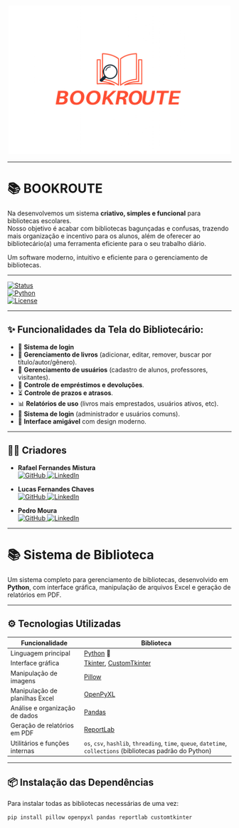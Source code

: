 <p align="center">
  <img src="https://github.com/Rafa25MF/BOOKROUT/blob/main/Logo%20da%20BOOKROUT.png" alt="Logo da AfonTech" width="500"/>
</p>


---

# 📚 BOOKROUTE

Na desenvolvemos um sistema **criativo, simples e funcional** para bibliotecas escolares.  
Nosso objetivo é acabar com bibliotecas bagunçadas e confusas, trazendo mais organização e incentivo para os alunos, além de oferecer ao bibliotecário(a) uma ferramenta eficiente para o seu trabalho diário.  

Um software moderno, intuitivo e eficiente para o gerenciamento de bibliotecas.  

---

[![Status](https://img.shields.io/badge/status-em%20desenvolvimento-yellow)]()  
[![Python](https://img.shields.io/badge/python-3.10-blue?logo=python)]()  
[![License](https://img.shields.io/badge/license-AFONTECH-green)]()  

---

## ✨ Funcionalidades da Tela do Bibliotecário:

- 🔐 **Sistema de login**
- 📖 **Gerenciamento de livros** (adicionar, editar, remover, buscar por título/autor/gênero).  
- 👥 **Gerenciamento de usuários** (cadastro de alunos, professores, visitantes).  
- 🔄 **Controle de empréstimos e devoluções**.  
- ⏳ **Controle de prazos e atrasos**.  
- 📊 **Relatórios de uso** (livros mais emprestados, usuários ativos, etc).  
- 🔐 **Sistema de login** (administrador e usuários comuns).  
- 🎨 **Interface amigável** com design moderno.  

---


## 👨‍💻 Criadores

- **Rafael Fernandes Mistura**  
  <a href="https://github.com/Rafa25MF" target="_blank">
    <img src="https://img.shields.io/badge/GitHub-000000?style=for-the-badge&logo=github&logoColor=white" alt="GitHub"/>
  </a>
  <a href="https://www.linkedin.com/in/rafael" target="_blank">
    <img src="https://img.shields.io/badge/LinkedIn-0A66C2?style=for-the-badge&logo=linkedin&logoColor=white" alt="LinkedIn"/>
  </a>

- **Lucas Fernandes Chaves**  
  <a href="https://github.com/lucas" target="_blank">
    <img src="https://img.shields.io/badge/GitHub-000000?style=for-the-badge&logo=github&logoColor=white" alt="GitHub"/>
  </a>
  <a href="https://www.linkedin.com/in/lucas" target="_blank">
    <img src="https://img.shields.io/badge/LinkedIn-0A66C2?style=for-the-badge&logo=linkedin&logoColor=white" alt="LinkedIn"/>
  </a>

- **Pedro Moura**  
  <a href="https://github.com/pedro" target="_blank">
    <img src="https://img.shields.io/badge/GitHub-000000?style=for-the-badge&logo=github&logoColor=white" alt="GitHub"/>
  </a>
  <a href="https://www.linkedin.com/in/pedro" target="_blank">
    <img src="https://img.shields.io/badge/LinkedIn-0A66C2?style=for-the-badge&logo=linkedin&logoColor=white" alt="LinkedIn"/>
  </a>

---

# 📚 Sistema de Biblioteca

Um sistema completo para gerenciamento de bibliotecas, desenvolvido em **Python**, com interface gráfica, manipulação de arquivos Excel e geração de relatórios em PDF.  

---

## ⚙️ Tecnologias Utilizadas  

| Funcionalidade | Biblioteca |
|----------------|------------|
| Linguagem principal | [Python](https://www.python.org/) 🐍 |
| Interface gráfica | [Tkinter](https://docs.python.org/3/library/tkinter.html), [CustomTkinter](https://github.com/TomSchimansky/CustomTkinter) |
| Manipulação de imagens | [Pillow](https://pillow.readthedocs.io/en/stable/) |
| Manipulação de planilhas Excel | [OpenPyXL](https://openpyxl.readthedocs.io/en/stable/) |
| Análise e organização de dados | [Pandas](https://pandas.pydata.org/) |
| Geração de relatórios em PDF | [ReportLab](https://www.reportlab.com/dev/docs/) |
| Utilitários e funções internas | `os`, `csv`, `hashlib`, `threading`, `time`, `queue`, `datetime`, `collections` (bibliotecas padrão do Python) |

---

## 📦 Instalação das Dependências  

Para instalar todas as bibliotecas necessárias de uma vez:  

```bash
pip install pillow openpyxl pandas reportlab customtkinter

